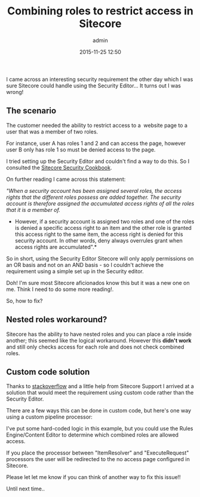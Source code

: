 ﻿---
layout: post
title: "Combining roles to restrict access in Sitecore"
date: 2015-11-25 12:50
author: admin
comments: true
categories: [security, Sitecore]
tags: [security, Sitecore]
---
<span class="dropcap">I</span> came across an interesting security requirement the other day which I was sure Sitecore could handle using the Security Editor... It turns out I was wrong!


## The scenario


The customer needed the ability to restrict access to a  website page to a user that was a member of two roles.

For instance, user A has roles 1 and 2 and can access the page, however user B only has role 1 so must be denied access to the page.

I tried setting up the Security Editor and couldn't find a way to do this. So I consulted the <a href="https://sdn.sitecore.net/upload/sitecore6/securityadministratorscookbook-usletter.pdf" target="_blank">Sitecore Security Cookbook</a>.

On further reading I came across this statement:

*"When a security account has been assigned several roles, the access rights that the different roles possess are added together. The security account is therefore assigned the accumulated access rights of all the roles that it is a member of.*
* However, if a security account is assigned two roles and one of the roles is denied a specific access right to an item and the other role is granted this access right to the same item, the access right is denied for this security account. In other words, deny always overrules grant when access rights are accumulated".*

So in short, using the Security Editor Sitecore will only apply permissions on an OR basis and not on an AND basis - so I couldn't achieve the requirement using a simple set up in the Security editor.

Doh! I'm sure most Sitecore aficionados know this but it was a new one on me. Think I need to do some more reading!.

So, how to fix?


## Nested roles workaround?


Sitecore has the ability to have nested roles and you can place a role inside another; this seemed like the logical workaround. However this **didn't work** and still only checks access for each role and does not check combined roles.


## Custom code solution


Thanks to <a title="Stackoverflow" href="http://stackoverflow.com/questions/32197010/sitecore-security-combining-roles" target="_blank">stackoverflow</a> and a little help from Sitecore Support I arrived at a solution that would meet the requirement using custom code rather than the Security Editor.

There are a few ways this can be done in custom code, but here's one way using a custom pipeline processor:

<script src="https://gist.github.com/ianjohngraham/557414847f1682a2a62e.js"></script>

I've put some hard-coded logic in this example, but you could use the Rules Engine/Content Editor to determine which combined roles are allowed access.

If you place the processor between "ItemResolver" and "ExecuteRequest" processors the user will be redirected to the no access page configured in Sitecore.

Please let let me know if you can think of another way to fix this issue!!

Until next time..


